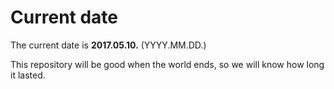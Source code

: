 # Current date

The current date is **2017.05.10.** (YYYY.MM.DD.)

This repository will be good when the world ends, so we will know how long it lasted.
